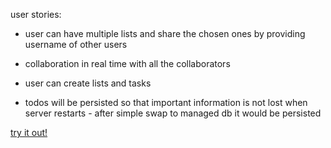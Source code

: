user stories:

- user can have multiple lists and share the chosen ones by providing username of other users

- collaboration in real time with all the collaborators

- user can create lists and tasks

- todos will be persisted so that important information is
  not lost when server restarts - after simple swap to managed db it would be persisted

[try it out!](https://trusohamn-realtime-tasks.vercel.app/)
